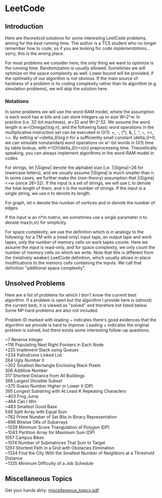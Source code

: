 LeetCode
========

## Introduction
Here are *theoretical solutions* for some interesting LeetCode problems, aiming for the *best* running time. The author is a TCS student who no longer remember how to code, so if you are looking for *code implementations*... sorry, this is the wrong place.

For most problems we consider here, the only thing we want to optimize is the running time. Randomization is usually allowed. Sometimes we will optimize on the space complexity as well. Lower bound will be provided, if the optimality of our algorithm is not obvious. If the main source of hardness of a problem is its coding complexity rather than its algorithm (e.g. simulation problems), we will skip the solution here.

### Notations
In some problems we will use the word-RAM model, where the assumption is each word has w bits and can store integers up to size W=2^w. In practice (i.e. 32-bit machines), w=32 and W=2^32. We assume the word length is w=\Omega(\log n), and the following basic word operations in the multiplicative instruction set can be executed in O(1): +, -, (*), &, |, ^, ~, <<, >>. By setting w'=\delta_0\log n for a sufficiently small constant \delta_0>0, we can simulate nonstandard word operations on w'-bit words in O(1) time by table lookup, with n^{O(\delta_0)}=o(n) preprocessing time. Theoretically speaking, you can always implement algorithms in the word-RAM model in codes.

For strings, let |\Sigma| denote the alphabet size (i.e. |\Sigma|=26 for lowercase letters), and we usually assume |\Sigma| is much smaller than n. In some cases, we further make the (non-theory) assumption that |\Sigma|<=w (since 26<32). If the input is a set of strings, we will use L to denote the total length of them, and n is the number of strings. If the input is a single string, we use n to denote its length.

For graph, let n denote the number of vertices and m denote the number of edges.

If the input is an n*m matrix, we sometimes use a single parameter n to denote max(n,m) for simplicity.

For space complexity, we use the definition which is in analogy to the following: for a TM with a (read-only) input tape, an output tape and work tapes, only the number of memory cells on work tapes counts. Here we assume the input is read-only, and for space complexity, we only count the number of memory cells on which we write. Note that this is different from the (relatively weaker) LeetCode definition, which usually allows in-place modifications to the memory cells containing the inputs. We call that definition "additional space complexity".

## Unsolved Problems
Here are a list of problems for which I don't know the current best algorithm. If a problem is open but the algorithm I provide here is (almost) the current best, it is viewed as "solved" and therefore not listed below. Some NP-hard problems are also not included.

Problem ID marked with leading ~ indicates there's good evidences that the algorithm we provide is hard to improve. Leading + indicates the original problem is solved, but there exists some interesting follow-up questions.

~7 Reverse Integer  
+116 Populating Next Right Pointers in Each Node  
+225 Implement Stack using Queues  
+234 Palindrome Linked List  
264 Ugly Number II  
~302 Smallest Rectangle Enclosing Black Pixels  
306 Additive Number  
317 Shortest Distance from All Buildings  
368 Largest Divisible Subset  
~375 Guess Number Higher or Lower II (DP)  
395 Longest Substring with At Least K Repeating Characters  
~403 Frog Jump  
~464 Can I Win  
~483 Smallest Good Base  
548 Split Array with Equal Sum  
~762 Prime Number of Set Bits in Binary Representation  
~898 Bitwise ORs of Subarrays  
~1039 Minimum Score Triangulation of Polygon (DP)  
~1043 Partition Array for Maximum Sum (DP)  
1057 Campus Bikes  
~1074 Number of Submatrices That Sum to Target  
1293 Shortest Path in a Grid with Obstacles Elimination  
~1334 Find the City With the Smallest Number of Neighbors at a Threshold Distance  
~1335 Minimum Difficulty of a Job Schedule  

## Miscellaneous Topics
Get your hands dirty: [miscellaneous_topics.pdf](https://github.com/hqztrue/LeetCodeSolutions/blob/master/miscellaneous_topics.pdf)


